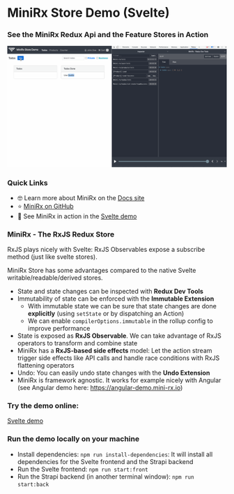 # MiniRx Store Demo (Svelte)
### See the MiniRx Redux Api and the Feature Stores in Action

![MiniRx Demo Svelte](.github/images/minirx-svelte-demo.gif)

### Quick Links

-   🤓 Learn more about MiniRx on the [Docs site](https://mini-rx.io)
-   ⭐ [MiniRx on GitHub](https://github.com/spierala/mini-rx-store)
-   🚀 See MiniRx in action in the [Svelte demo](https://svelte-demo.mini-rx.io)


### MiniRx - The RxJS Redux Store

RxJS plays nicely with Svelte: RxJS Observables expose a subscribe method (just like svelte stores).

MiniRx Store has some advantages compared to the native Svelte writable/readable/derived stores.

- State and state changes can be inspected with **Redux Dev Tools**
- Immutability of state can be enforced with the **Immutable Extension**
  - With immutable state we can be sure that state changes are done **explicitly** (using `setState` or by dispatching an Action)
  - We can enable `compilerOptions.immutable` in the rollup config to improve performance
- State is exposed as **RxJS Observable**. We can take advantage of RxJS operators to transform and combine state
- MiniRx has a **RxJS-based side effects** model: Let the action stream trigger side effects like API calls and handle race conditions with RxJS flattening operators
- Undo: You can easily undo state changes with the **Undo Extension**
- MiniRx is framework agnostic. It works for example nicely with Angular (see Angular demo here: https://angular-demo.mini-rx.io)

### Try the demo online:
[Svelte demo](https://svelte-demo.mini-rx.io)

### Run the demo locally on your machine

- Install dependencies: `npm run install-dependencies`: It will install all dependencies for the Svelte frontend and the Strapi backend
- Run the Svelte frontend: `npm run start:front`
- Run the Strapi backend (in another terminal window): `npm run start:back`
